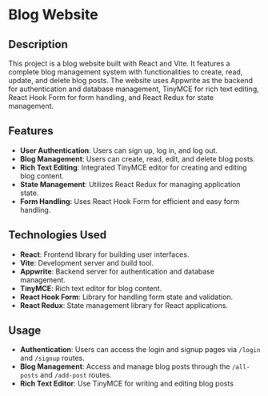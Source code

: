 # Blog Website

## Description

This project is a blog website built with React and Vite. It features a complete blog management system with functionalities to create, read, update, and delete blog posts. The website uses Appwrite as the backend for authentication and database management, TinyMCE for rich text editing, React Hook Form for form handling, and React Redux for state management.

## Features

- **User Authentication**: Users can sign up, log in, and log out.
- **Blog Management**: Users can create, read, edit, and delete blog posts.
- **Rich Text Editing**: Integrated TinyMCE editor for creating and editing blog content.
- **State Management**: Utilizes React Redux for managing application state.
- **Form Handling**: Uses React Hook Form for efficient and easy form handling.

## Technologies Used

- **React**: Frontend library for building user interfaces.
- **Vite**: Development server and build tool.
- **Appwrite**: Backend server for authentication and database management.
- **TinyMCE**: Rich text editor for blog content.
- **React Hook Form**: Library for handling form state and validation.
- **React Redux**: State management library for React applications.

## Usage

- **Authentication**: Users can access the login and signup pages via `/login` and `/signup` routes.
- **Blog Management**: Access and manage blog posts through the `/all-posts` and `/add-post` routes.
- **Rich Text Editor**: Use TinyMCE for writing and editing blog posts
